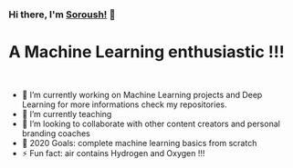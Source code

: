 ### Hi there, I'm [Soroush!](https://soroushghaderi.github.io/) 👋

# A Machine Learning enthusiastic !!!

<br />

- 🔭 I’m currently working on Machine Learning projects and Deep Learning for more informations check my repositories.
- 🌱 I’m currently teaching
- 👯 I’m looking to collaborate with other content creators and personal branding coaches
- 🥅 2020 Goals: complete machine learning basics  from scratch
- ⚡ Fun fact: air contains Hydrogen and Oxygen !!!

